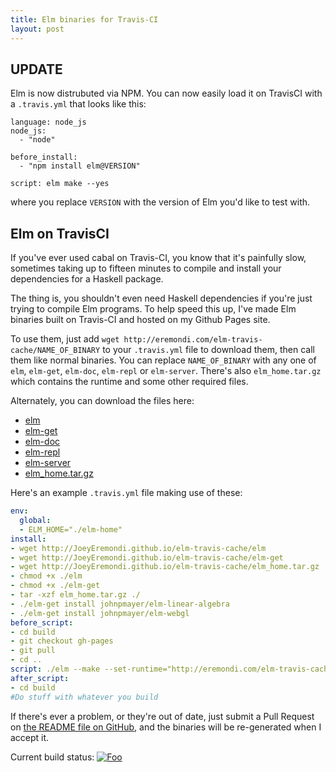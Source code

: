 ```yaml
---
title: Elm binaries for Travis-CI
layout: post
---
```


## UPDATE

Elm is now distrubuted via NPM. You can now easily load it on TravisCI with a `.travis.yml` that looks like this:

    language: node_js
    node_js:
      - "node"
      
    before_install:
      - "npm install elm@VERSION"
      
    script: elm make --yes
    
where you replace `VERSION` with the version of Elm you'd like to test with.

## Elm on TravisCI

If you've ever used cabal on Travis-CI, you know that it's painfully slow, sometimes taking
up to fifteen minutes to compile and install your dependencies for a Haskell package.

The thing is, you shouldn't even need Haskell dependencies if you're just trying to compile Elm programs.
To help speed this up, I've made Elm binaries built on Travis-CI and hosted on my Github Pages site.

To use them, just add `wget http://eremondi.com/elm-travis-cache/NAME_OF_BINARY` to your `.travis.yml` file
to download them, then call them like normal binaries.
You can replace `NAME_OF_BINARY` with any one of `elm`, `elm-get`, `elm-doc`, `elm-repl` or `elm-server`.
There's also `elm_home.tar.gz` which contains the runtime and some other required files.

Alternately, you can download the files here:

* [elm](http://eremondi.com/elm-travis-cache/elm)
* [elm-get](http://eremondi.com/elm-travis-cache/elm-get)
* [elm-doc](http://eremondi.com/elm-travis-cache/elm-doc)
* [elm-repl](http://eremondi.com/elm-travis-cache/elm-repl)
* [elm-server](http://eremondi.com/elm-travis-cache/elm-server)
* [elm_home.tar.gz](http://eremondi.com/elm-travis-cache/elm_home.tar.gz)

Here's an example `.travis.yml` file making use of these:

```yaml
env:
  global:
  - ELM_HOME="./elm-home"
install:
- wget http://JoeyEremondi.github.io/elm-travis-cache/elm
- wget http://JoeyEremondi.github.io/elm-travis-cache/elm-get
- wget http://JoeyEremondi.github.io/elm-travis-cache/elm_home.tar.gz
- chmod +x ./elm
- chmod +x ./elm-get
- tar -xzf elm_home.tar.gz ./
- ./elm-get install johnpmayer/elm-linear-algebra
- ./elm-get install johnpmayer/elm-webgl
before_script:
- cd build
- git checkout gh-pages
- git pull
- cd ..
script: ./elm --make --set-runtime="http://eremondi.com/elm-travis-cache/elm-runtime.js" ObjTest.elm
after_script:
- cd build
#Do stuff with whatever you build
```

If there's ever a problem, or they're out of date, just submit a Pull Request on 
[the README file on GitHub](https://github.com/JoeyEremondi/elm-travis-cache/blob/master/README.md),
and the binaries will be re-generated when I accept it.

Current build status: [![Foo](https://travis-ci.org/JoeyEremondi/elm-travis-cache.svg)](https://travis-ci.org/JoeyEremondi/elm-travis-cache)
